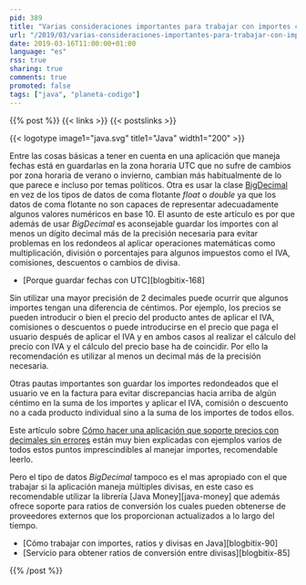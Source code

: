 ```yaml
---
pid: 389
title: "Varias consideraciones importantes para trabajar con importes correctamente (tipo de datos, precisión y guardado)"
url: "/2019/03/varias-consideraciones-importantes-para-trabajar-con-importes-correctamente-tipo-de-datos-precision-y-guardado/"
date: 2019-03-16T11:00:00+01:00
language: "es"
rss: true
sharing: true
comments: true
promoted: false
tags: ["java", "planeta-codigo"]
---
```


{{% post %}}
{{< links >}}
{{< postslinks >}}

{{< logotype image1="java.svg" title1="Java" width1="200" >}}

Entre las cosas básicas a tener en cuenta en una aplicación que maneja fechas está en guardarlas en la zona horaria UTC que no sufre de cambios por zona horaria de verano o invierno, cambian más habitualmente de lo que parece e incluso por temas políticos. Otra es usar la clase [BigDecimal](https://docs.oracle.com/en/java/javase/11/docs/api/java.base/java/math/BigDecimal.html) en vez de los tipos de datos de coma flotante _float_ o _double_ ya que los datos de coma flotante no son capaces de representar adecuadamente algunos valores numéricos en base 10. El asunto de este artículo es por que además de usar _BigDecimal_ es aconsejable guardar los importes con al menos un dígito decimal más de la precisión necesaria para evitar problemas en los redondeos al aplicar operaciones matemáticas como multiplicación, división o porcentajes para algunos impuestos como el IVA, comisiones, descuentos o cambios de divisa.

* [Porque guardar fechas con UTC][blogbitix-168]

Sin utilizar una mayor precisión de 2 decimales puede ocurrir que algunos importes tengan una diferencia de céntimos. Por ejemplo, los precios se pueden introducir o bien el precio del producto antes de aplicar el IVA, comisiones o descuentos o puede introducirse en el precio que paga el usuario después de aplicar el IVA y en ambos casos al realizar el cálculo del precio con IVA y el cálculo del precio base ha de coincidir. Por ello la recomendación es utilizar al menos un decimal más de la precisión necesaria.

Otras pautas importantes son guardar los importes redondeados que el usuario ve en la factura para evitar discrepancias hacia arriba de algún céntimo en la suma de los importes y aplicar el IVA, comisión o descuento no a cada producto individual sino a la suma de los importes de todos ellos.

Este artículo sobre [Cómo hacer una aplicación que soporte precios con decimales sin errores](http://albertovilches.com/como-hacer-una-aplicacion-que-soporte-precios-con-decimales-sin-errores) están muy bien explicadas con ejemplos varios de todos estos puntos imprescindibles al manejar importes, recomendable leerlo.

Pero el tipo de datos _BigDecimal_ tampoco es el mas apropiado con el que trabajar si la aplicación maneja múltiples divisas, en este caso es recomendable utilizar la librería [Java Money][java-money] que además ofrece soporte para ratios de conversión los cuales pueden obtenerse de proveedores externos que los proporcionan actualizados a lo largo del tiempo.

* [Cómo trabajar con importes, ratios y divisas en Java][blogbitix-90]
* [Servicio para obtener ratios de conversión entre divisas][blogbitix-85]

{{% /post %}}
